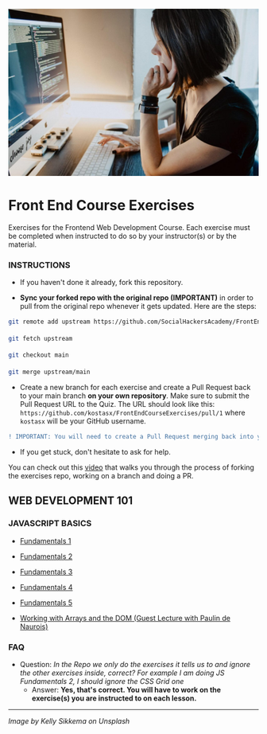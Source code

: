 ![](FE.jpg)

# Front End Course Exercises

Exercises for the Frontend Web Development Course. Each exercise must be completed when instructed to do so by your instructor(s) or by the material.

### INSTRUCTIONS

- If you haven't done it already, fork this repository.

- **Sync your forked repo with the original repo (IMPORTANT)** in order to pull from the original repo whenever it gets updated. Here are the steps:

```bash
git remote add upstream https://github.com/SocialHackersAcademy/FrontEndCourseExercises/  (Run this just once)

git fetch upstream

git checkout main

git merge upstream/main
```

- Create a new branch for each exercise and create a Pull Request back to your main branch **on your own repository**. Make sure to submit the Pull Request URL to the Quiz.
The URL should look like this: `https://github.com/kostasx/FrontEndCourseExercises/pull/1` where `kostasx` will be your GitHub username.

```diff
! IMPORTANT: You will need to create a Pull Request merging back into your own repository's main branch and NOT the main repository (SocialHackersAcademy).
```

- If you get stuck, don't hesitate to ask for help.

You can check out this [video](https://www.youtube.com/watch?v=UGmEE-UDgWI) that walks you through the process of forking the exercises repo, working on a branch and doing a PR.

## WEB DEVELOPMENT 101

### JAVASCRIPT BASICS

- [Fundamentals 1](/Fundamentals%201)
- [Fundamentals 2](/Fundamentals%202)
- [Fundamentals 3](/Fundamentals%203)
- [Fundamentals 4](/Fundamentals%204)
- [Fundamentals 5](/Fundamentals%205)

- [Working with Arrays and the DOM (Guest Lecture with Paulin de Naurois)](/Working%20with%20Arrays%20and%20the%20DOM)

### FAQ

- Question: _In the Repo we only do the exercises it tells us to and ignore the other exercises inside, correct? For example I am doing JS Fundamentals 2, I should ignore the CSS Grid one_
  - Answer: **Yes, that's correct. You will have to work on the exercise(s) you are instructed to on each lesson.**

---

_Image by Kelly Sikkema on Unsplash_
